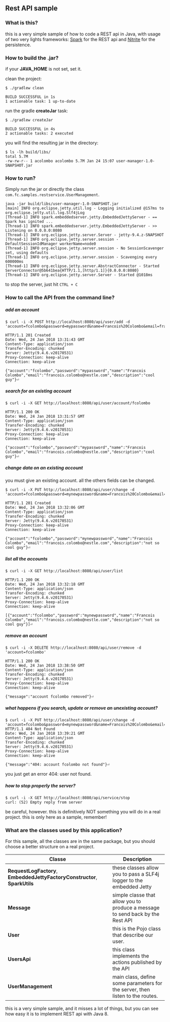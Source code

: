 ## Rest API sample

### What is this?

this is a very simple sample of how to code a REST api in Java, with usage of two
very lights frameworks: [Spark](http://sparkjava.com) for the REST api and [Nitrite](http://www.dizitart.org/nitrite-database) for the persistence.

### How to build the .jar?

if your **JAVA_HOME** is not set, set it.

clean the project:

    $ ./gradlew clean

    BUILD SUCCESSFUL in 1s
    1 actionable task: 1 up-to-date

run the gradle **createJar** task:

    $ ./gradlew createJar

    BUILD SUCCESSFUL in 4s
    2 actionable tasks: 2 executed

you will find the resulting jar in the directory:

    $ ls -lh build/libs/
    total 5.7M
    -rw-rw-r-- 1 acolombo acolombo 5.7M Jan 24 15:07 user-manager-1.0-SNAPSHOT.jar

### How to run?

Simply run the jar or directly the class `com.fc.samples.restservice.UserManagement`.

    java -jar build/libs/user-manager-1.0-SNAPSHOT.jar 
    [main] INFO org.eclipse.jetty.util.log - Logging initialized @157ms to org.eclipse.jetty.util.log.Slf4jLog
    [Thread-1] INFO spark.embeddedserver.jetty.EmbeddedJettyServer - == Spark has ignited ...
    [Thread-1] INFO spark.embeddedserver.jetty.EmbeddedJettyServer - >> Listening on 0.0.0.0:8080
    [Thread-1] INFO org.eclipse.jetty.server.Server - jetty-9.4.z-SNAPSHOT
    [Thread-1] INFO org.eclipse.jetty.server.session - DefaultSessionIdManager workerName=node0
    [Thread-1] INFO org.eclipse.jetty.server.session - No SessionScavenger set, using defaults
    [Thread-1] INFO org.eclipse.jetty.server.session - Scavenging every 600000ms
    [Thread-1] INFO org.eclipse.jetty.server.AbstractConnector - Started ServerConnector@5b641bea{HTTP/1.1,[http/1.1]}{0.0.0.0:8080}
    [Thread-1] INFO org.eclipse.jetty.server.Server - Started @1018ms
 
to stop the server, just hit `CTRL + C`

### How to call the API from the command line?

##### add an account

    $ curl -i -X POST http://localhost:8080/api/user/add -d 'account=fcolombo&password=mypassword&name=Francois%20Colombo&email=francois.colombo%40nestle.com&description=cool%20guy'

    HTTP/1.1 201 Created
    Date: Wed, 24 Jan 2018 13:31:43 GMT
    Content-Type: application/json
    Transfer-Encoding: chunked
    Server: Jetty(9.4.6.v20170531)
    Proxy-Connection: keep-alive
    Connection: keep-alive
    
    {"account":"fcolombo","password":"mypassword","name":"Francois Colombo","email":"francois.colombo@nestle.com","description":"cool guy"}⏎                                                                                                                              

##### search for an existing account

    $ curl -i -X GET http://localhost:8080/api/user/account/fcolombo

    HTTP/1.1 200 OK
    Date: Wed, 24 Jan 2018 13:31:57 GMT
    Content-Type: application/json
    Transfer-Encoding: chunked
    Server: Jetty(9.4.6.v20170531)
    Proxy-Connection: keep-alive
    Connection: keep-alive
    
    {"account":"fcolombo","password":"mypassword","name":"Francois Colombo","email":"francois.colombo@nestle.com","description":"cool guy"}⏎ 

##### change data on an existing account

you must give an existing account. all the others fields can be changed.

    $ curl -i -X PUT http://localhost:8080/api/user/change -d 'account=fcolombo&password=mynewpassword&name=Francois%20Colombo&email=francois.colombo%40nestle.com&description=not%20so%20cool%20guy'
    
    HTTP/1.1 201 Created
    Date: Wed, 24 Jan 2018 13:32:06 GMT
    Content-Type: application/json
    Transfer-Encoding: chunked
    Server: Jetty(9.4.6.v20170531)
    Proxy-Connection: keep-alive
    Connection: keep-alive
    
    {"account":"fcolombo","password":"mynewpassword","name":"Francois Colombo","email":"francois.colombo@nestle.com","description":"not so cool guy"}⏎

##### list all the accounts

    $ curl -i -X GET http://localhost:8080/api/user/list
    
    HTTP/1.1 200 OK
    Date: Wed, 24 Jan 2018 13:32:18 GMT
    Content-Type: application/json
    Transfer-Encoding: chunked
    Server: Jetty(9.4.6.v20170531)
    Proxy-Connection: keep-alive
    Connection: keep-alive
    
    [{"account":"fcolombo","password":"mynewpassword","name":"Francois Colombo","email":"francois.colombo@nestle.com","description":"not so cool guy"}]⏎

##### remove an account

    $ curl -i -X DELETE http://localhost:8080/api/user/remove -d 'account=fcolombo'
    
    HTTP/1.1 200 OK
    Date: Wed, 24 Jan 2018 13:38:50 GMT
    Content-Type: application/json
    Transfer-Encoding: chunked
    Server: Jetty(9.4.6.v20170531)
    Proxy-Connection: keep-alive
    Connection: keep-alive
    
    {"message":"account fcolombo removed"}⏎

##### what happens if you search, update or remove an unexisting account?

    $ curl -i -X PUT http://localhost:8080/api/user/change -d 'account=fcolombo&password=mynewpassword&name=Francois%20Colombo&email=francois.colombo%40nestle.com&description=not%20so%20cool%20guy'
    HTTP/1.1 404 Not Found
    Date: Wed, 24 Jan 2018 13:39:21 GMT
    Content-Type: application/json
    Transfer-Encoding: chunked
    Server: Jetty(9.4.6.v20170531)
    Proxy-Connection: keep-alive
    Connection: keep-alive
    
    {"message":"404: account fcolombo not found"}⏎

you just get an error 404: user not found.

##### how to stop properly the server?
                                                                                 
    $ curl -i -X GET http://localhost:8080/api/service/stop
    curl: (52) Empty reply from server

be careful, however. this is definitively NOT something you will do in a real project. this
is only here as a sample, remember!

### What are the classes used by this application?

For this sample, all the classes are in the same package, but you should choose a better structure 
on a real project.

| Classe | Description |
| ----- | ----- |
| **RequestLogFactory**, **EmbeddedJettyFactoryConstructor**, **SparkUtils**| these classes allow you to pass a SLF4j logger to the embedded Jetty |
| **Message** | simple classe that allow you to produce a message to send back by the Rest API |
| **User** | this is the Pojo class that describe our user. |
| **UsersApi** | this class implements the actions published by the API |
| **UserManagement** | main class, define some parameters for the server, then listen to the routes. |

this is a very simple sample, and it misses a lot of things, but you can see how easy it is to implement
REST api with Java 8.